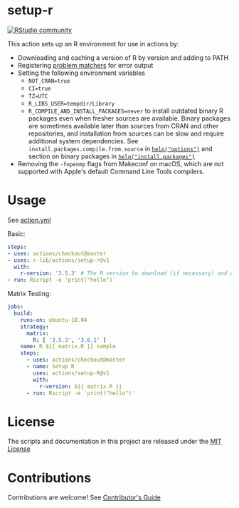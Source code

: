 # setup-r

[![RStudio community](https://img.shields.io/badge/community-github--actions-blue?style=social&logo=rstudio&logoColor=75AADB)](https://community.rstudio.com/new-topic?category=Package%20development&tags=github-actions)

This action sets up an R environment for use in actions by:

- Downloading and caching a version of R by version and adding to PATH
- Registering [problem matchers](https://github.com/r-lib/actions/tree/master/setup-r/.github) for error output
- Setting the following environment variables
  - `NOT_CRAN=true`
  - `CI=true`
  - `TZ=UTC`
  - `R_LIBS_USER=tempdir/Library`
  - `R_COMPILE_AND_INSTALL_PACKAGES=never`
     to install outdated binary R packages even when fresher sources are available.
     Binary packages are sometimes available later than sources from CRAN and other repositories, and installation from sources can be slow and require additional system dependencies.
     See `install.packages.compile.from.source` in [`help("options")`](https://www.rdocumentation.org/packages/base/versions/3.6.2/topics/options) and section on binary packages in [`help("install.packages")`](https://www.rdocumentation.org/packages/utils/versions/3.6.2/topics/install.packages)
- Removing the `-fopenmp` flags from Makeconf on macOS, which are not supported
  with Apple's default Command Line Tools compilers.

# Usage

See [action.yml](action.yml)

Basic:
```yaml
steps:
- uses: actions/checkout@master
- uses: r-lib/actions/setup-r@v1
  with:
    r-version: '3.5.3' # The R version to download (if necessary) and use.
- run: Rscript -e 'print("hello")'
```

Matrix Testing:
```yaml
jobs:
  build:
    runs-on: ubuntu-18.04
    strategy:
      matrix:
        R: [ '3.5.3', '3.6.1' ]
    name: R ${{ matrix.R }} sample
    steps:
      - uses: actions/checkout@master
      - name: Setup R
        uses: actions/setup-R@v1
        with:
          r-version: ${{ matrix.R }}
      - run: Rscript -e 'print("hello")'
```

# License

The scripts and documentation in this project are released under the [MIT License](LICENSE)

# Contributions

Contributions are welcome!  See [Contributor's Guide](docs/contributors.md)
